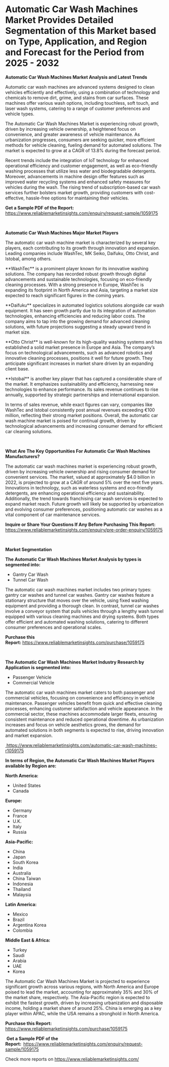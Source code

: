 <p><h1>Automatic Car Wash Machines Market Provides Detailed Segmentation of this Market based on Type, Application, and Region and Forecast for the Period from 2025 - 2032</h1></p><p><strong>Automatic Car Wash Machines Market Analysis and Latest Trends</strong></p>
<p><p>Automatic car wash machines are advanced systems designed to clean vehicles efficiently and effectively, using a combination of technology and chemicals to remove dirt, grime, and stains from car surfaces. These machines offer various wash options, including touchless, soft touch, and laser wash systems, catering to a range of customer preferences and vehicle types.</p><p>The Automatic Car Wash Machines Market is experiencing robust growth, driven by increasing vehicle ownership, a heightened focus on convenience, and greater awareness of vehicle maintenance. As urbanization progresses, consumers are seeking quicker, more efficient methods for vehicle cleaning, fueling demand for automated solutions. The market is expected to grow at a CAGR of 13.8% during the forecast period.</p><p>Recent trends include the integration of IoT technology for enhanced operational efficiency and customer engagement, as well as eco-friendly washing processes that utilize less water and biodegradable detergents. Moreover, advancements in machine design offer features such as improved water recycling systems and enhanced safety measures for vehicles during the wash. The rising trend of subscription-based car wash services further bolsters market growth, providing customers with cost-effective, hassle-free options for maintaining their vehicles.</p></p>
<p><strong>Get a Sample PDF of the Report:&nbsp;</strong> <a href="https://www.reliablemarketinsights.com/enquiry/request-sample/1059175?utm_campaign=2013&utm_medium=2&utm_source=Github&utm_content=ia&utm_term=18022025&utm_id=automatic-car-wash-machines">https://www.reliablemarketinsights.com/enquiry/request-sample/1059175</a></p>
<p>&nbsp;</p>
<p><strong>Automatic Car Wash Machines Major Market Players</strong></p>
<p><p>The automatic car wash machine market is characterized by several key players, each contributing to its growth through innovation and expansion. Leading companies include WashTec, MK Seiko, Daifuku, Otto Christ, and Istobal, among others.</p><p>**WashTec** is a prominent player known for its innovative washing solutions. The company has recorded robust growth through digital advancements and sustainable technologies, focusing on eco-friendly cleaning processes. With a strong presence in Europe, WashTec is expanding its footprint in North America and Asia, targeting a market size expected to reach significant figures in the coming years.</p><p>**Daifuku** specializes in automated logistics solutions alongside car wash equipment. It has seen growth partly due to its integration of automation technologies, enhancing efficiencies and reducing labor costs. The company aims to tap into the growing demand for advanced cleaning solutions, with future projections suggesting a steady upward trend in market size.</p><p>**Otto Christ** is well-known for its high-quality washing systems and has established a solid market presence in Europe and Asia. The company’s focus on technological advancements, such as advanced robotics and innovative cleaning processes, positions it well for future growth. They anticipate significant increases in market share driven by an expanding client base.</p><p>**Istobal** is another key player that has captured a considerable share of the market. It emphasizes sustainability and efficiency, harnessing new technologies to enhance performance. Its sales revenue continues to rise annually, supported by strategic partnerships and international expansion.</p><p>In terms of sales revenue, while exact figures can vary, companies like WashTec and Istobal consistently post annual revenues exceeding €100 million, reflecting their strong market positions. Overall, the automatic car wash machine market is poised for continual growth, driven by technological advancements and increasing consumer demand for efficient car cleaning solutions.</p></p>
<p>&nbsp;</p>
<p><strong>What Are The Key Opportunities For Automatic Car Wash Machines Manufacturers?</strong></p>
<p><p>The automatic car wash machines market is experiencing robust growth, driven by increasing vehicle ownership and rising consumer demand for convenient services. The market, valued at approximately $4.0 billion in 2022, is projected to grow at a CAGR of around 5% over the next five years. Innovations in technology, such as waterless systems and eco-friendly detergents, are enhancing operational efficiency and sustainability. Additionally, the trend towards franchising car wash services is expected to expand market reach. Future growth will likely be supported by urbanization and evolving consumer preferences, positioning automatic car washes as a vital component of car maintenance services.</p></p>
<p><strong>Inquire or Share Your Questions If Any Before Purchasing This Report:</strong> <a href="https://www.reliablemarketinsights.com/enquiry/pre-order-enquiry/1059175?utm_campaign=2013&utm_medium=2&utm_source=Github&utm_content=ia&utm_term=18022025&utm_id=automatic-car-wash-machines">https://www.reliablemarketinsights.com/enquiry/pre-order-enquiry/1059175</a></p>
<p>&nbsp;</p>
<p><strong>Market Segmentation</strong></p>
<p><strong>The Automatic Car Wash Machines Market Analysis by types is segmented into:</strong></p>
<p><ul><li>Gantry Car Wash</li><li>Tunnel Car Wash</li></ul></p>
<p><p>The automatic car wash machines market includes two primary types: gantry car washes and tunnel car washes. Gantry car washes feature a stationary structure that moves over the vehicle, using fixed washing equipment and providing a thorough clean. In contrast, tunnel car washes involve a conveyor system that pulls vehicles through a lengthy wash tunnel equipped with various cleaning machines and drying systems. Both types offer efficient and automated washing solutions, catering to different consumer preferences and operational scales.</p></p>
<p><strong>Purchase this Report:&nbsp;</strong><a href="https://www.reliablemarketinsights.com/purchase/1059175?utm_campaign=2013&utm_medium=2&utm_source=Github&utm_content=ia&utm_term=18022025&utm_id=automatic-car-wash-machines">https://www.reliablemarketinsights.com/purchase/1059175</a></p>
<p>&nbsp;</p>
<p><strong>The Automatic Car Wash Machines Market Industry Research by Application is segmented into:</strong></p>
<p><ul><li>Passenger Vehicle</li><li>Commercial Vehicle</li></ul></p>
<p><p>The automatic car wash machines market caters to both passenger and commercial vehicles, focusing on convenience and efficiency in vehicle maintenance. Passenger vehicles benefit from quick and effective cleaning processes, enhancing customer satisfaction and vehicle appearance. In the commercial sector, these machines accommodate larger fleets, ensuring consistent maintenance and reduced operational downtime. As urbanization increases and focus on vehicle aesthetics grows, the demand for automated solutions in both segments is expected to rise, driving innovation and market expansion.</p></p>
<p><a href="https://www.reliablemarketinsights.com/automatic-car-wash-machines-r1059175?utm_campaign=2013&utm_medium=2&utm_source=Github&utm_content=ia&utm_term=18022025&utm_id=automatic-car-wash-machines">&nbsp;https://www.reliablemarketinsights.com/automatic-car-wash-machines-r1059175</a></p>
<p><strong>In terms of Region, the Automatic Car Wash Machines Market Players available by Region are:</strong></p>
<p>
    <p> <strong> North America: </strong>
        <ul>
            <li>United States</li>
            <li>Canada</li>
        </ul>
        </p> 
    <p> <strong> Europe: </strong>
        <ul>
            <li>Germany</li>
            <li>France</li>
            <li>U.K.</li>
            <li>Italy</li>
            <li>Russia</li>
        </ul>
        </p> 
    <p> <strong> Asia-Pacific: </strong>
        <ul>
            <li>China</li>
            <li>Japan</li>
            <li>South Korea</li>
            <li>India</li>
            <li>Australia</li>
            <li>China Taiwan</li>
            <li>Indonesia</li>
            <li>Thailand</li>
            <li>Malaysia</li>
        </ul>
        </p> 
    <p> <strong> Latin America: </strong>
        <ul>
            <li>Mexico</li>
            <li>Brazil</li>
            <li>Argentina Korea</li>
            <li>Colombia</li>
        </ul>
        </p> 
    <p> <strong> Middle East & Africa: </strong>
        <ul>
            <li>Turkey</li>
            <li>Saudi</li>
            <li>Arabia</li>
            <li>UAE</li>
            <li>Korea</li>
        </ul>
    </p>
    </p>
<p><p>The Automatic Car Wash Machines Market is projected to experience significant growth across various regions, with North America and Europe poised to lead the market, accounting for approximately 35% and 30% of the market share, respectively. The Asia-Pacific region is expected to exhibit the fastest growth, driven by increasing urbanization and disposable income, holding a market share of around 25%. China is emerging as a key player within APAC, while the USA remains a stronghold in North America.</p></p>
<p><strong>Purchase this Report: </strong><a href="https://www.reliablemarketinsights.com/purchase/1059175?utm_campaign=2013&utm_medium=2&utm_source=Github&utm_content=ia&utm_term=18022025&utm_id=automatic-car-wash-machines">https://www.reliablemarketinsights.com/purchase/1059175</a></p>
<p>&nbsp;<strong>Get a Sample PDF of the Report:&nbsp;&nbsp;</strong><a href="https://www.reliablemarketinsights.com/enquiry/request-sample/1059175?utm_campaign=2013&utm_medium=2&utm_source=Github&utm_content=ia&utm_term=18022025&utm_id=automatic-car-wash-machines">https://www.reliablemarketinsights.com/enquiry/request-sample/1059175</a></p>
<p><strong></strong></p>
<p>Check more reports on <a href="https://www.reliablemarketinsights.com/?utm_campaign=2013&utm_medium=2&utm_source=Github&utm_content=ia&utm_term=18022025&utm_id=automatic-car-wash-machines">https://www.reliablemarketinsights.com/</a></p>
